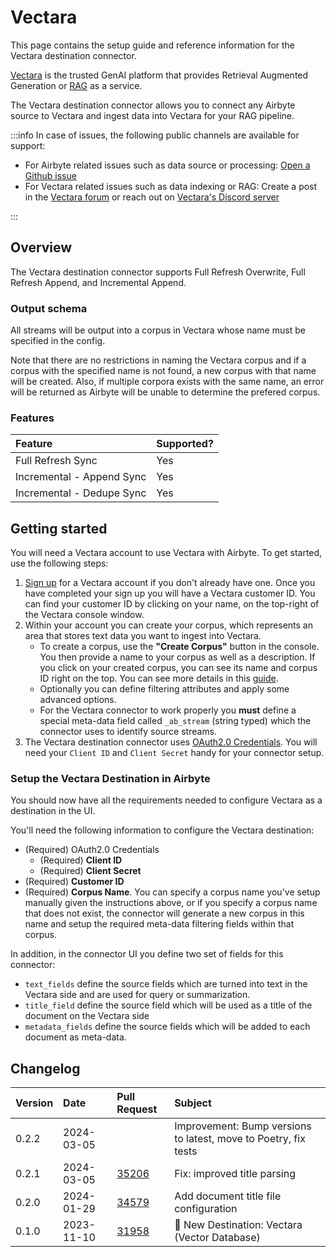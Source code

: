 # Vectara

This page contains the setup guide and reference information for the Vectara destination connector.

[Vectara](https://vectara.com/) is the trusted GenAI platform that provides Retrieval Augmented Generation or [RAG](https://vectara.com/grounded-generation/) as a service.

The Vectara destination connector allows you to connect any Airbyte source to Vectara and ingest data into Vectara for your RAG pipeline.

:::info
In case of issues, the following public channels are available for support:

* For Airbyte related issues such as data source or processing: [Open a Github issue](https://github.com/airbytehq/airbyte/issues/new?assignees=&labels=type%2Fbug%2Carea%2Fconnectors%2Cneeds-triage&projects=&template=1-issue-connector.yaml)
* For Vectara related issues such as data indexing or RAG: Create a post in the [Vectara forum](https://discuss.vectara.com/) or reach out on [Vectara's Discord server](https://discord.gg/GFb8gMz6UH)

:::

## Overview

The Vectara destination connector supports Full Refresh Overwrite, Full Refresh Append, and Incremental Append.

### Output schema

All streams will be output into a corpus in Vectara whose name must be specified in the config. 

Note that there are no restrictions in naming the Vectara corpus and if a corpus with the specified name is not found, a new corpus with that name will be created. Also, if multiple corpora exists with the same name, an error will be returned as Airbyte will be unable to determine the prefered corpus.

### Features

| Feature                       | Supported? |
| :---------------------------- | :--------- |
| Full Refresh Sync             | Yes        |
| Incremental - Append Sync     | Yes        |
| Incremental - Dedupe Sync     | Yes        |

## Getting started

You will need a Vectara account to use Vectara with Airbyte. To get started, use the following steps:
1. [Sign up](https://vectara.com/integrations/airbyte) for a Vectara account if you don't already have one. Once you have completed your sign up you will have a Vectara customer ID. You can find your customer ID by clicking on your name, on the top-right of the Vectara console window.
2. Within your account you can create your corpus, which represents an area that stores text data you want to ingest into Vectara. 
   * To create a corpus, use the **"Create Corpus"** button in the console. You then provide a name to your corpus as well as a description. If you click on your created corpus, you can see its name and corpus ID right on the top. You can see more details in this [guide](https://docs.vectara.com/docs/console-ui/creating-a-corpus).
   * Optionally you can define filtering attributes and apply some advanced options. 
   * For the Vectara connector to work properly you **must** define a special meta-data field called `_ab_stream` (string typed) which the connector uses to identify source streams.
3. The Vectara destination connector uses [OAuth2.0 Credentials](https://docs.vectara.com/docs/learn/authentication/oauth-2). You will need your `Client ID` and `Client Secret` handy for your connector setup.

### Setup the Vectara Destination in Airbyte

You should now have all the requirements needed to configure Vectara as a destination in the UI. 

You'll need the following information to configure the Vectara destination:

- (Required) OAuth2.0 Credentials
  - (Required) **Client ID**
  - (Required) **Client Secret**
- (Required) **Customer ID**
- (Required) **Corpus Name**. You can specify a corpus name you've setup manually given the instructions above, or if you specify a corpus name that does not exist, the connector will generate a new corpus in this name and setup the required meta-data filtering fields within that corpus.

In addition, in the connector UI you define two set of fields for this connector:
* `text_fields` define the source fields which are turned into text in the Vectara side and are used for query or summarization.
* `title_field` define the source field which will be used as a title of the document on the Vectara side
* `metadata_fields` define the source fields which will be added to each document as meta-data.

## Changelog

| Version | Date       | Pull Request                                             | Subject                                                           |
| :------ | :--------- | :------------------------------------------------------- | :---------------------------------------------------------------- |
| 0.2.2   | 2024-03-05 | [ ](https://github.com/airbytehq/airbyte/pull/)          | Improvement: Bump versions to latest, move to Poetry, fix tests   |
| 0.2.1   | 2024-03-05 | [35206](https://github.com/airbytehq/airbyte/pull/35206) | Fix: improved title parsing                                       |
| 0.2.0   | 2024-01-29 | [34579](https://github.com/airbytehq/airbyte/pull/34579) | Add document title file configuration                             |
| 0.1.0   | 2023-11-10 | [31958](https://github.com/airbytehq/airbyte/pull/31958) | 🎉 New Destination: Vectara (Vector Database)                     |
